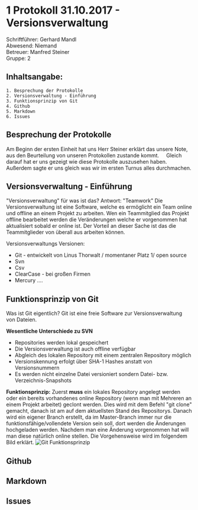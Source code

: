 # 1 Protokoll 31.10.2017 - Versionsverwaltung

Schriftführer: Gerhard Mandl  
Abwesend: Niemand  
Betreuer: Manfred Steiner  
Gruppe: 2  

## Inhaltsangabe:
    1. Besprechung der Protokolle
    2. Versionsverwaltung - Einführung  
    3. Funktionsprinzip von Git
    4. Github
    5. Markdown 
    6. Issues 

## Besprechung der Protokolle
Am Beginn der ersten Einheit hat uns Herr Steiner erklärt das unsere Note, aus den Beurteilung von unseren Protokollen zustande kommt.     
Gleich darauf hat er uns gezeigt wie diese Protokolle auszusehen haben.    
Außerdem sagte er uns gleich was wir im ersten Turnus alles durchmachen.  

## Versionsverwaltung - Einführung
"Versionsverwaltung" für was ist das? Antwort: "Teamwork" 
Die Versionsverwaltung ist eine Software, welche es ermöglicht ein Team online und offline an einem Projekt zu arbeiten. Wen ein Teammitglied das Projekt offline bearbeitet werden die Veränderungen welche er vorgenommen hat aktualisiert sobald er online ist. Der Vorteil an dieser Sache ist das die Teammitglieder von überall aus arbeiten können. 

Versionsverwaltungs Versionen:
* Git - entwickelt von Linus Thorwalt / momentaner Platz 1/ open source
* Svn
* Csv
* ClearCase - bei großen Firmen
* Mercury
....

## Funktionsprinzip von Git
Was ist Git eigentlich? Git ist eine freie Software zur Versionsverwaltung von Dateien.

**Wesentliche Unterschiede zu SVN**
* Repositories werden lokal gespeichert
* Die Versionsverwaltung ist auch offline verfügbar
* Abgleich des lokalen Repository mit einem zentralen Repository möglich
* Versionskennung erfolgt über SHA-1 Hashes anstatt von Versionsnummern
* Es werden nicht einzelne Datei versioniert sondern Datei- bzw. Verzeichnis-Snapshots

**Funktionsprinzip:**
Zuerst **muss** ein lokales Repository angelegt werden oder ein bereits vorhandenes online Repository (wenn man mit Mehreren an einem Projekt arbeitet) geclont werden. Dies wird mit dem Befehl "git clone" gemacht, danach ist am auf dem aktuellsten Stand des Repositorys. 
Danach wird ein eigener Branch erstellt, da im Master-Branch immer nur die funktionsfähige/vollendete Version sein soll, dort werden die  Änderungen hochgeladen werden.
Nachdem man eine Änderung vorgenommen hat will man diese natürlich online stellen. Die Vorgehensweise wird im folgendem Bild erklärt.
 ![Git Funktionsprinzip](https://github.com/HTLMechatronics/m14-la1-sx/blob/mangem13/mangem13/Git%20Funktionsprinzip.png)

## Github

## Markdown 

## Issues

